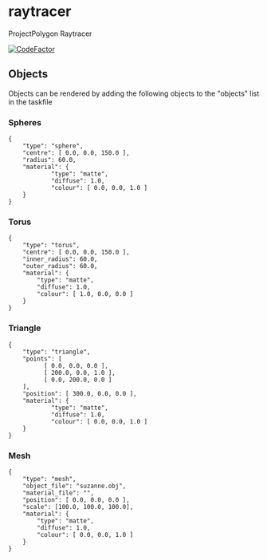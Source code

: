 # raytracer
ProjectPolygon Raytracer

[![CodeFactor](https://www.codefactor.io/repository/github/projectpolygon/raytracer/badge/master?s=f87b3bf21de25a2ad3cbfb1c2882c2bb7c40d0bf)](https://www.codefactor.io/repository/github/projectpolygon/raytracer/overview/master)

## Objects
Objects can be rendered by adding the following objects to the "objects" list in the taskfile
### Spheres
```
{
	"type": "sphere",
	"centre": [ 0.0, 0.0, 150.0 ],
	"radius": 60.0,
	"material": {
		    "type": "matte",
		    "diffuse": 1.0,
		    "colour": [ 0.0, 0.0, 1.0 ]
	}
}
```

### Torus
```
{
	"type": "torus",
	"centre": [ 0.0, 0.0, 150.0 ],
	"inner_radius": 60.0,
	"outer_radius": 60.0,
	"material": {
		"type": "matte",
		"diffuse": 1.0,
		"colour": [ 1.0, 0.0, 0.0 ]
	}
}
```

### Triangle
```
{
	"type": "triangle",
	"points": [
		  [ 0.0, 0.0, 0.0 ],
		  [ 200.0, 0.0, 1.0 ],
		  [ 0.0, 200.0, 0.0 ]
	],
	"position": [ 300.0, 0.0, 0.0 ],
	"material": {
		    "type": "matte",
		    "diffuse": 1.0,
		    "colour": [ 0.0, 0.0, 1.0 ]
	}
}
```

### Mesh
```
{
	"type": "mesh",
	"object_file": "suzanne.obj",
	"material_file": "",
	"position": [ 0.0, 0.0, 0.0 ],
	"scale": [100.0, 100.0, 100.0],
	"material": {
		"type": "matte",
		"diffuse": 1.0,
		"colour": [ 0.0, 0.0, 1.0 ]
	}
}
```

